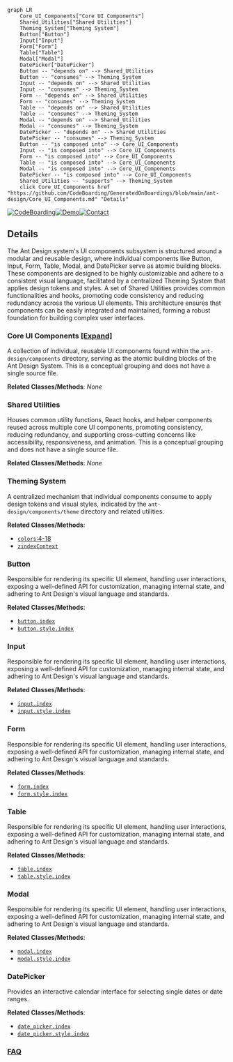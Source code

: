 ```mermaid
graph LR
    Core_UI_Components["Core UI Components"]
    Shared_Utilities["Shared Utilities"]
    Theming_System["Theming System"]
    Button["Button"]
    Input["Input"]
    Form["Form"]
    Table["Table"]
    Modal["Modal"]
    DatePicker["DatePicker"]
    Button -- "depends on" --> Shared_Utilities
    Button -- "consumes" --> Theming_System
    Input -- "depends on" --> Shared_Utilities
    Input -- "consumes" --> Theming_System
    Form -- "depends on" --> Shared_Utilities
    Form -- "consumes" --> Theming_System
    Table -- "depends on" --> Shared_Utilities
    Table -- "consumes" --> Theming_System
    Modal -- "depends on" --> Shared_Utilities
    Modal -- "consumes" --> Theming_System
    DatePicker -- "depends on" --> Shared_Utilities
    DatePicker -- "consumes" --> Theming_System
    Button -- "is composed into" --> Core_UI_Components
    Input -- "is composed into" --> Core_UI_Components
    Form -- "is composed into" --> Core_UI_Components
    Table -- "is composed into" --> Core_UI_Components
    Modal -- "is composed into" --> Core_UI_Components
    DatePicker -- "is composed into" --> Core_UI_Components
    Shared_Utilities -- "supports" --> Theming_System
    click Core_UI_Components href "https://github.com/CodeBoarding/GeneratedOnBoardings/blob/main/ant-design/Core_UI_Components.md" "Details"
```

[![CodeBoarding](https://img.shields.io/badge/Generated%20by-CodeBoarding-9cf?style=flat-square)](https://github.com/CodeBoarding/CodeBoarding)[![Demo](https://img.shields.io/badge/Try%20our-Demo-blue?style=flat-square)](https://www.codeboarding.org/demo)[![Contact](https://img.shields.io/badge/Contact%20us%20-%20contact@codeboarding.org-lightgrey?style=flat-square)](mailto:contact@codeboarding.org)

## Details

The Ant Design system's UI components subsystem is structured around a modular and reusable design, where individual components like Button, Input, Form, Table, Modal, and DatePicker serve as atomic building blocks. These components are designed to be highly customizable and adhere to a consistent visual language, facilitated by a centralized Theming System that applies design tokens and styles. A set of Shared Utilities provides common functionalities and hooks, promoting code consistency and reducing redundancy across the various UI elements. This architecture ensures that components can be easily integrated and maintained, forming a robust foundation for building complex user interfaces.

### Core UI Components [[Expand]](./Core_UI_Components.md)
A collection of individual, reusable UI components found within the `ant-design/components` directory, serving as the atomic building blocks of the Ant Design System. This is a conceptual grouping and does not have a single source file.


**Related Classes/Methods**: _None_

### Shared Utilities
Houses common utility functions, React hooks, and helper components reused across multiple core UI components, promoting consistency, reducing redundancy, and supporting cross-cutting concerns like accessibility, responsiveness, and animation. This is a conceptual grouping and does not have a single source file.


**Related Classes/Methods**: _None_

### Theming System
A centralized mechanism that individual components consume to apply design tokens and visual styles, indicated by the `ant-design/components/theme` directory and related utilities.


**Related Classes/Methods**:

- <a href="https://github.com/ant-design/ant-design/blob/master/components/tooltip/demo/colorful.tsx#L4-L18" target="_blank" rel="noopener noreferrer">`colors`:4-18</a>
- <a href="https://github.com/ant-design/ant-design/blob/master/components/_util/zindexContext.ts" target="_blank" rel="noopener noreferrer">`zindexContext`</a>


### Button
Responsible for rendering its specific UI element, handling user interactions, exposing a well-defined API for customization, managing internal state, and adhering to Ant Design's visual language and standards.


**Related Classes/Methods**:

- <a href="https://github.com/ant-design/ant-design/blob/master/components/button/index.tsx" target="_blank" rel="noopener noreferrer">`button.index`</a>
- <a href="https://github.com/ant-design/ant-design/blob/master/components/button/style/index.ts" target="_blank" rel="noopener noreferrer">`button.style.index`</a>


### Input
Responsible for rendering its specific UI element, handling user interactions, exposing a well-defined API for customization, managing internal state, and adhering to Ant Design's visual language and standards.


**Related Classes/Methods**:

- <a href="https://github.com/ant-design/ant-design/blob/master/components/input/OTP/OTPInput.tsx" target="_blank" rel="noopener noreferrer">`input.index`</a>
- <a href="https://github.com/ant-design/ant-design/blob/master/components/input/style/index.ts" target="_blank" rel="noopener noreferrer">`input.style.index`</a>


### Form
Responsible for rendering its specific UI element, handling user interactions, exposing a well-defined API for customization, managing internal state, and adhering to Ant Design's visual language and standards.


**Related Classes/Methods**:

- <a href="https://github.com/ant-design/ant-design/blob/master/components/form/index.tsx" target="_blank" rel="noopener noreferrer">`form.index`</a>
- <a href="https://github.com/ant-design/ant-design/blob/master/components/form/style/index.ts" target="_blank" rel="noopener noreferrer">`form.style.index`</a>


### Table
Responsible for rendering its specific UI element, handling user interactions, exposing a well-defined API for customization, managing internal state, and adhering to Ant Design's visual language and standards.


**Related Classes/Methods**:

- <a href="https://github.com/ant-design/ant-design/blob/master/components/table/index.tsx" target="_blank" rel="noopener noreferrer">`table.index`</a>
- <a href="https://github.com/ant-design/ant-design/blob/master/components/table/style/index.ts" target="_blank" rel="noopener noreferrer">`table.style.index`</a>


### Modal
Responsible for rendering its specific UI element, handling user interactions, exposing a well-defined API for customization, managing internal state, and adhering to Ant Design's visual language and standards.


**Related Classes/Methods**:

- <a href="https://github.com/ant-design/ant-design/blob/master/components/modal/index.tsx" target="_blank" rel="noopener noreferrer">`modal.index`</a>
- <a href="https://github.com/ant-design/ant-design/blob/master/components/modal/style/index.ts" target="_blank" rel="noopener noreferrer">`modal.style.index`</a>


### DatePicker
Provides an interactive calendar interface for selecting single dates or date ranges.


**Related Classes/Methods**:

- <a href="https://github.com/ant-design/ant-design/blob/master/components/date-picker/index.tsx" target="_blank" rel="noopener noreferrer">`date_picker.index`</a>
- <a href="https://github.com/ant-design/ant-design/blob/master/components/date-picker/style/index.ts" target="_blank" rel="noopener noreferrer">`date_picker.style.index`</a>




### [FAQ](https://github.com/CodeBoarding/GeneratedOnBoardings/tree/main?tab=readme-ov-file#faq)